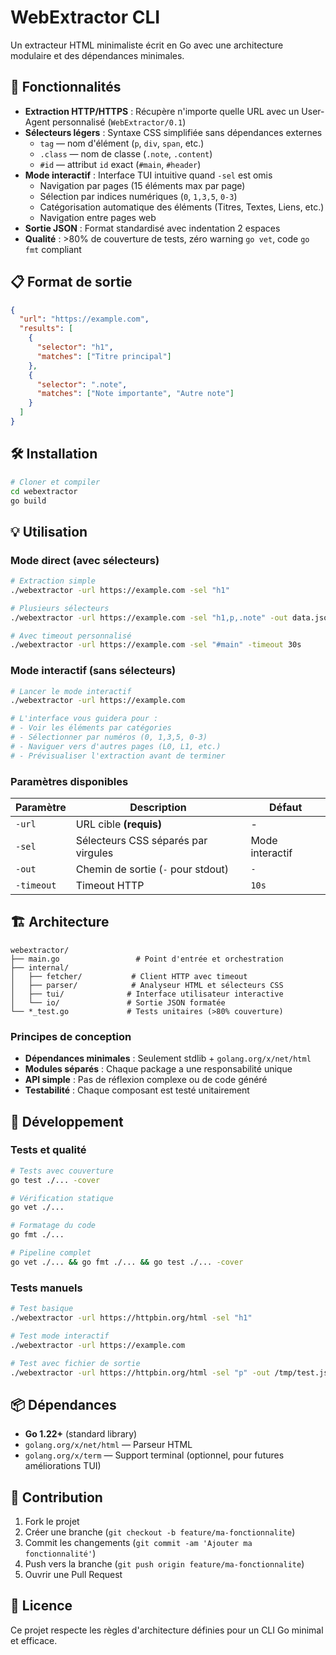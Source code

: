 # WebExtractor CLI

Un extracteur HTML minimaliste écrit en Go avec une architecture modulaire et des dépendances minimales.

## 🚀 Fonctionnalités

- **Extraction HTTP/HTTPS** : Récupère n'importe quelle URL avec un User-Agent personnalisé (`WebExtractor/0.1`)
- **Sélecteurs légers** : Syntaxe CSS simplifiée sans dépendances externes
  - `tag` — nom d'élément (`p`, `div`, `span`, etc.)
  - `.class` — nom de classe (`.note`, `.content`)
  - `#id` — attribut `id` exact (`#main`, `#header`)
- **Mode interactif** : Interface TUI intuitive quand `-sel` est omis
  - Navigation par pages (15 éléments max par page)
  - Sélection par indices numériques (`0`, `1,3,5`, `0-3`)
  - Catégorisation automatique des éléments (Titres, Textes, Liens, etc.)
  - Navigation entre pages web
- **Sortie JSON** : Format standardisé avec indentation 2 espaces
- **Qualité** : >80% de couverture de tests, zéro warning `go vet`, code `go fmt` compliant

## 📋 Format de sortie

```json
{
  "url": "https://example.com",
  "results": [
    {
      "selector": "h1",
      "matches": ["Titre principal"]
    },
    {
      "selector": ".note",
      "matches": ["Note importante", "Autre note"]
    }
  ]
}
```

## 🛠 Installation

```bash
# Cloner et compiler
cd webextractor
go build
```

## 💡 Utilisation

### Mode direct (avec sélecteurs)

```bash
# Extraction simple
./webextractor -url https://example.com -sel "h1"

# Plusieurs sélecteurs
./webextractor -url https://example.com -sel "h1,p,.note" -out data.json

# Avec timeout personnalisé
./webextractor -url https://example.com -sel "#main" -timeout 30s
```

### Mode interactif (sans sélecteurs)

```bash
# Lancer le mode interactif
./webextractor -url https://example.com

# L'interface vous guidera pour :
# - Voir les éléments par catégories
# - Sélectionner par numéros (0, 1,3,5, 0-3)
# - Naviguer vers d'autres pages (L0, L1, etc.)
# - Prévisualiser l'extraction avant de terminer
```

### Paramètres disponibles

| Paramètre  | Description                         | Défaut          |
| ---------- | ----------------------------------- | --------------- |
| `-url`     | URL cible **(requis)**              | -               |
| `-sel`     | Sélecteurs CSS séparés par virgules | Mode interactif |
| `-out`     | Chemin de sortie (`-` pour stdout)  | `-`             |
| `-timeout` | Timeout HTTP                        | `10s`           |

## 🏗 Architecture

```
webextractor/
├── main.go                 # Point d'entrée et orchestration
├── internal/
│   ├── fetcher/           # Client HTTP avec timeout
│   ├── parser/            # Analyseur HTML et sélecteurs CSS
│   ├── tui/              # Interface utilisateur interactive
│   └── io/               # Sortie JSON formatée
└── *_test.go             # Tests unitaires (>80% couverture)
```

### Principes de conception

- **Dépendances minimales** : Seulement stdlib + `golang.org/x/net/html`
- **Modules séparés** : Chaque package a une responsabilité unique
- **API simple** : Pas de réflexion complexe ou de code généré
- **Testabilité** : Chaque composant est testé unitairement

## 🧪 Développement

### Tests et qualité

```bash
# Tests avec couverture
go test ./... -cover

# Vérification statique
go vet ./...

# Formatage du code
go fmt ./...

# Pipeline complet
go vet ./... && go fmt ./... && go test ./... -cover
```

### Tests manuels

```bash
# Test basique
./webextractor -url https://httpbin.org/html -sel "h1"

# Test mode interactif
./webextractor -url https://example.com

# Test avec fichier de sortie
./webextractor -url https://httpbin.org/html -sel "p" -out /tmp/test.json
```

## 📦 Dépendances

- **Go 1.22+** (standard library)
- `golang.org/x/net/html` — Parseur HTML
- `golang.org/x/term` — Support terminal (optionnel, pour futures améliorations TUI)

## 🤝 Contribution

1. Fork le projet
2. Créer une branche (`git checkout -b feature/ma-fonctionnalite`)
3. Commit les changements (`git commit -am 'Ajouter ma fonctionnalité'`)
4. Push vers la branche (`git push origin feature/ma-fonctionnalite`)
5. Ouvrir une Pull Request

## 📄 Licence

Ce projet respecte les règles d'architecture définies pour un CLI Go minimal et efficace.

